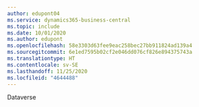 ```yaml
---
author: edupont04
ms.service: dynamics365-business-central
ms.topic: include
ms.date: 10/01/2020
ms.author: edupont
ms.openlocfilehash: 58e3303d63fee9eac258bec27bb911824ad139a4
ms.sourcegitcommit: 6e1ed7595b02cf2e046dd076cf826e894375743a
ms.translationtype: HT
ms.contentlocale: sv-SE
ms.lasthandoff: 11/25/2020
ms.locfileid: "4644488"
---
```

Dataverse